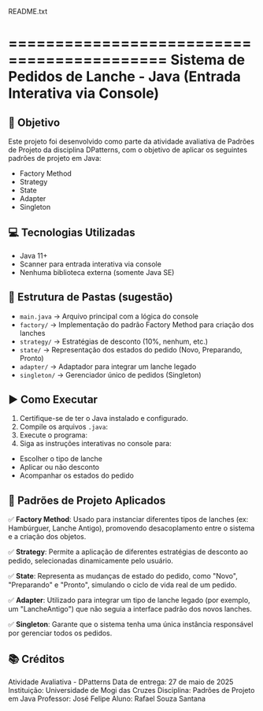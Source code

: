 README.txt

===========================================
Sistema de Pedidos de Lanche - Java (Entrada Interativa via Console)
===========================================

📌 Objetivo
-----------
Este projeto foi desenvolvido como parte da atividade avaliativa de Padrões de Projeto da disciplina DPatterns, com o objetivo de aplicar os seguintes padrões de projeto em Java:

- Factory Method
- Strategy
- State
- Adapter
- Singleton

💻 Tecnologias Utilizadas
--------------------------
- Java 11+ 
- Scanner para entrada interativa via console
- Nenhuma biblioteca externa (somente Java SE)

📂 Estrutura de Pastas (sugestão)
----------------------------------
- `main.java` → Arquivo principal com a lógica do console
- `factory/` → Implementação do padrão Factory Method para criação dos lanches
- `strategy/` → Estratégias de desconto (10%, nenhum, etc.)
- `state/` → Representação dos estados do pedido (Novo, Preparando, Pronto)
- `adapter/` → Adaptador para integrar um lanche legado
- `singleton/` → Gerenciador único de pedidos (Singleton)

▶️ Como Executar
------------------
1. Certifique-se de ter o Java instalado e configurado.
2. Compile os arquivos `.java`:
3. Execute o programa:
4. Siga as instruções interativas no console para:
- Escolher o tipo de lanche
- Aplicar ou não desconto
- Acompanhar os estados do pedido

🧩 Padrões de Projeto Aplicados
-------------------------------
✅ **Factory Method**:
Usado para instanciar diferentes tipos de lanches (ex: Hambúrguer, Lanche Antigo), promovendo desacoplamento entre o sistema e a criação dos objetos.

✅ **Strategy**:
Permite a aplicação de diferentes estratégias de desconto ao pedido, selecionadas dinamicamente pelo usuário.

✅ **State**:
Representa as mudanças de estado do pedido, como "Novo", "Preparando" e "Pronto", simulando o ciclo de vida real de um pedido.

✅ **Adapter**:
Utilizado para integrar um tipo de lanche legado (por exemplo, um "LancheAntigo") que não seguia a interface padrão dos novos lanches.

✅ **Singleton**:
Garante que o sistema tenha uma única instância responsável por gerenciar todos os pedidos.

📚 Créditos
-----------
Atividade Avaliativa - DPatterns
Data de entrega: 27 de maio de 2025
Instituição: Universidade de Mogi das Cruzes
Disciplina: Padrões de Projeto em Java
Professor: José Felipe
Aluno: Rafael Souza Santana



